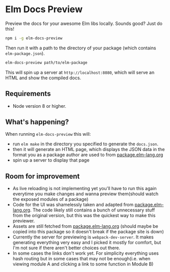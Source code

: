 # Elm Docs Preview

Preview the docs for your awesome Elm libs locally. Sounds good? Just do this!

```sh
npm i -g elm-docs-preview
```

Then run it with a path to the directory of your package (which contains `elm-package.json`).

```sh
elm-docs-preview path/to/elm-package
```

This will spin up a server at `http://localhost:8080`, which will serve an HTML and show the compiled docs.

## Requirements

- Node version 8 or higher.

## What's happening?

When running `elm-docs-preview` this will:

- run `elm make` in the directory you specified to generate the `docs.json`.
- then it will generate an HTML page, which displays the JSON data in the format you as a package author are used to from [package.elm-lang.org](http://package.elm-lang.org/)
- spin up a server to display that page

## Room for improvement

- As live reloading is not implementing yet you'll have to run this again everytime you make changes and wanna preview them(should watch the exposed modules of a package)
- Code for the UI was shamelessly taken and adapted from [package.elm-lang.org](http://package.elm-lang.org/). The code likely still contains a bunch of unnecessary stuff from the original version, but this was the quickest way to make this previewer.
- Assets are still fetched from [package.elm-lang.org](http://package.elm-lang.org/) (should maybe be copied into this package so it doesn't break if the package site is down)
- Currently the server for previewing is `webpack-dev-server`. It makes generating everything very easy and I picked it mostly for comfort, but I'm not sure if there aren't better choices out there.
- In some cases the links don't work yet. For simplicity everything uses hash routing but in some cases that may not be enough(i.e. when viewing module A and clicking a link to some function in Module B)
